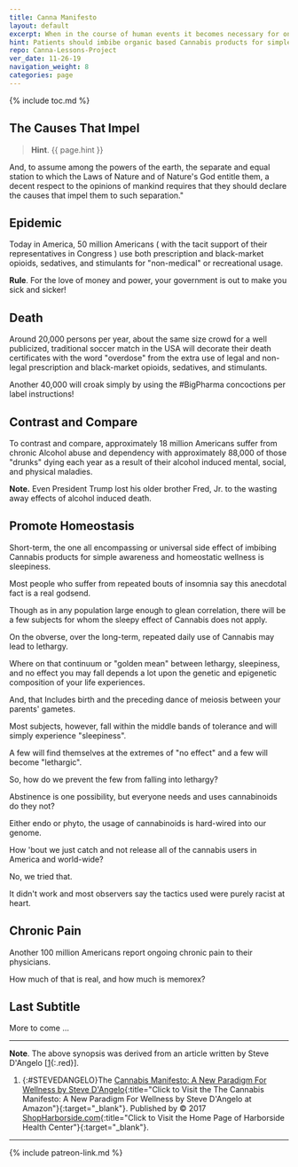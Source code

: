 ```yaml
---
title: Canna Manifesto
layout: default
excerpt: When in the course of human events it becomes necessary for one people to dissolve the political bands which have connected them with another ...
hint: Patients should imbibe organic based Cannabis products for simple awareness and homeostatic wellness.
repo: Canna-Lessons-Project
ver_date: 11-26-19
navigation_weight: 8
categories: page
---
```

{% include toc.md %}

## The Causes That Impel

> **Hint**. {{ page.hint }}

And, to assume among the powers of the earth, the separate and equal station to which the Laws of Nature and of Nature's God entitle them, a decent respect to the opinions of mankind requires that they should declare the causes that impel them to such separation."

## Epidemic

Today in America, 50 million Americans ( with the tacit support of their representatives in Congress ) use both prescription and black-market opioids, sedatives, and stimulants for "non-medical" or recreational usage.

**Rule**. For the love of money and power, your government is out to make you sick and sicker!

## Death

Around 20,000 persons per year, about the same size crowd for a well publicized, traditional soccer match in the USA will decorate their death certificates with the word "overdose" from the extra use of legal and non-legal prescription and black-market opioids, sedatives, and stimulants.

Another 40,000 will croak simply by using the #BigPharma concoctions per label instructions!

## Contrast and Compare

To contrast and compare, approximately 18 million Americans suffer from chronic Alcohol abuse and dependency with approximately 88,000 of those "drunks" dying each year as a result of their alcohol induced mental, social, and physical maladies.

**Note.** Even President Trump lost his older brother Fred, Jr. to the wasting away effects of alcohol induced death.

## Promote Homeostasis

Short-term, the one all encompassing or universal side effect of imbibing Cannabis products for simple awareness and homeostatic wellness is sleepiness.

Most people who suffer from repeated bouts of insomnia say this anecdotal fact is a real godsend.

Though as in any population large enough to glean correlation, there will be a few subjects for whom the sleepy effect of Cannabis does not apply.

On the obverse, over the long-term, repeated daily use of Cannabis may lead to lethargy.

Where on that continuum or "golden mean" between lethargy, sleepiness, and no effect you may fall depends a lot upon the genetic and epigenetic composition of your life experiences.

And, that Includes birth and the preceding dance of meiosis between your parents' gametes.

Most subjects, however, fall within the middle bands of tolerance and will simply experience "sleepiness".

A few will find themselves at the extremes of "no effect" and a few will become "lethargic".

So, how do we prevent the few from falling into lethargy?

Abstinence is one possibility, but everyone needs and uses cannabinoids do they not?

Either endo or phyto, the usage of cannabinoids is hard-wired into our genome.

How 'bout we just catch and not release all of the cannabis users in America and world-wide?

No, we tried that.

It didn't work and most observers say the tactics used were purely racist at heart.

## Chronic Pain

Another 100 million Americans report ongoing chronic pain to their physicians.

How much of that is real, and how much is memorex?

## Last Subtitle

More to come ...

***

**Note**. The above synopsis was derived from an article written by Steve D'Angelo [[1](#STEVEDANGELO){:.red}].

1. {:#STEVEDANGELO}The [Cannabis Manifesto: A New Paradigm For Wellness by Steve D'Angelo](https://medmj.us/Cannafesto){:title="Click to Visit the The Cannabis Manifesto: A New Paradigm For Wellness by Steve D'Angelo at Amazon"}{:target="_blank"}. Published by © 2017 [ShopHarborside.com](https://https://www.shopharborside.com/){:title="Click to Visit the Home Page of Harborside Health Center"}{:target="_blank"}.

***

{% include patreon-link.md %}
